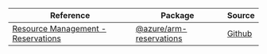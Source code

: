 | Reference | Package | Source |
|---|---|---|
|[Resource Management - Reservations](arm-reservations-readme)|[@azure/arm-reservations](https://www.npmjs.com/package/@azure/arm-reservations)|[Github](https://github.com/Azure/azure-sdk-for-js/blob/main/sdk/reservations/arm-reservations)|
